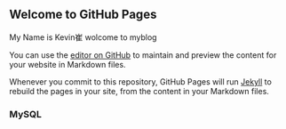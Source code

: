 ## Welcome to GitHub Pages

My Name is Kevin崔 wolcome to myblog

You can use the [editor on GitHub](https://github.com/Kevin-Cui/mysqlstone/edit/gh-pages/index.md) to maintain and preview the content for your website in Markdown files.

Whenever you commit to this repository, GitHub Pages will run [Jekyll](https://jekyllrb.com/) to rebuild the pages in your site, from the content in your Markdown files.

### MySQL



